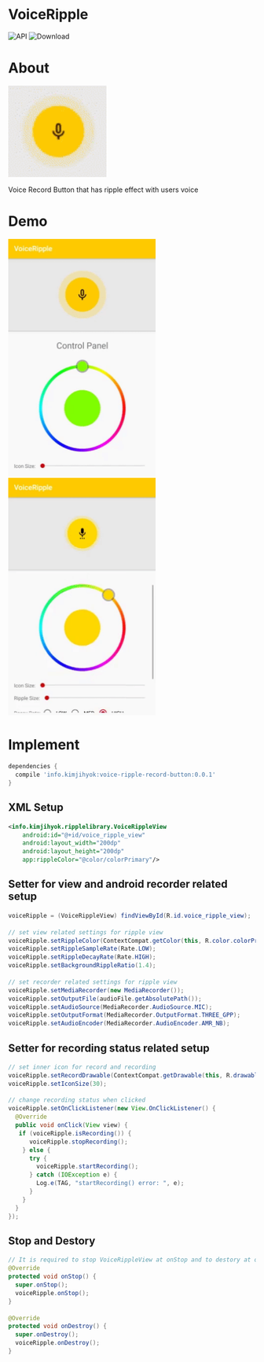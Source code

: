 # VoiceRipple
![API](https://img.shields.io/badge/API-16%2B-blue.svg?style=flat) ![Download](https://api.bintray.com/packages/wotomas/maven/voice-ripple-record-button/images/download.svg)

# About
[<img src="media/voiceRippleView.gif" width="200" />]()

Voice Record Button that has ripple effect with users voice 

# Demo
[<img src="media/colorChange.gif" width="300" />]() [<img src="media/settingChange.gif" width="300" />]()


# Implement
```gradle
dependencies {
  compile 'info.kimjihyok:voice-ripple-record-button:0.0.1'
}
```

## XML Setup
```XML
<info.kimjihyok.ripplelibrary.VoiceRippleView
    android:id="@+id/voice_ripple_view"
    android:layout_width="200dp"
    android:layout_height="200dp"
    app:rippleColor="@color/colorPrimary"/>
```

## Setter for view and android recorder related setup
```java
voiceRipple = (VoiceRippleView) findViewById(R.id.voice_ripple_view);

// set view related settings for ripple view
voiceRipple.setRippleColor(ContextCompat.getColor(this, R.color.colorPrimary));
voiceRipple.setRippleSampleRate(Rate.LOW);
voiceRipple.setRippleDecayRate(Rate.HIGH);
voiceRipple.setBackgroundRippleRatio(1.4);

// set recorder related settings for ripple view
voiceRipple.setMediaRecorder(new MediaRecorder());
voiceRipple.setOutputFile(audioFile.getAbsolutePath());
voiceRipple.setAudioSource(MediaRecorder.AudioSource.MIC);
voiceRipple.setOutputFormat(MediaRecorder.OutputFormat.THREE_GPP);
voiceRipple.setAudioEncoder(MediaRecorder.AudioEncoder.AMR_NB);
```

## Setter for recording status related setup
```java
// set inner icon for record and recording
voiceRipple.setRecordDrawable(ContextCompat.getDrawable(this, R.drawable.record), ContextCompat.getDrawable(this, R.drawable.recording));
voiceRipple.setIconSize(30);

// change recording status when clicked
voiceRipple.setOnClickListener(new View.OnClickListener() {
  @Override
  public void onClick(View view) {
   if (voiceRipple.isRecording()) {
      voiceRipple.stopRecording();
    } else {
      try {
        voiceRipple.startRecording();
      } catch (IOException e) {
        Log.e(TAG, "startRecording() error: ", e);
      }
    }
  }
});
```

## Stop and Destory
```java
// It is required to stop VoiceRippleView at onStop and to destory at onDestory to prevent memory leak and unexpected
@Override
protected void onStop() {
  super.onStop();
  voiceRipple.onStop();
}
 
@Override
protected void onDestroy() {
  super.onDestroy();
  voiceRipple.onDestroy();
}
```
